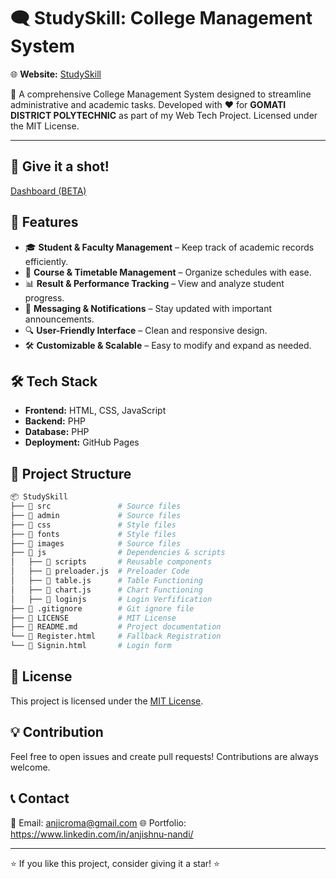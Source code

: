 # 🗨️ StudySkill: College Management System

🌐 **Website:** [StudySkill](https://cromaguy.github.io/StudySkill/)

🚀 A comprehensive College Management System designed to streamline administrative and academic tasks. Developed with ❤️ for **GOMATI DISTRICT POLYTECHNIC** as part of my Web Tech Project. Licensed under the MIT License.

---

## 🚀 Give it a shot!
[Dashboard (BETA)](https://cromaguy.github.io/StudySkill/Hod/Hod-Dash.html)



## 📌 Features

- 🎓 **Student & Faculty Management** – Keep track of academic records efficiently.
- 📅 **Course & Timetable Management** – Organize schedules with ease.
- 📊 **Result & Performance Tracking** – View and analyze student progress.
- 📩 **Messaging & Notifications** – Stay updated with important announcements.
- 🔍 **User-Friendly Interface** – Clean and responsive design.
- 🛠 **Customizable & Scalable** – Easy to modify and expand as needed.



## 🛠 Tech Stack

- **Frontend:** HTML, CSS, JavaScript 
- **Backend:** PHP
- **Database:** PHP
- **Deployment:** GitHub Pages 


## 📂 Project Structure

```bash
📦 StudySkill
├── 📁 src               # Source files
├── 📁 admin             # Source files
├── 📁 css               # Style files
├── 📁 fonts             # Style files
├── 📁 images            # Source files
├── 📁 js                # Dependencies & scripts
│   ├── 📁 scripts       # Reusable components
│   ├── 📜 preloader.js  # Preloader Code
│   ├── 📜 table.js      # Table Functioning
│   ├── 📜 chart.js      # Chart Functioning
│   ├── 📜 loginjs       # Login Verfification
├── 📜 .gitignore        # Git ignore file
├── 📜 LICENSE           # MIT License
├── 📜 README.md         # Project documentation
└── 📜 Register.html     # Fallback Registration
└── 📜 Signin.html       # Login form
```




## 📜 License

This project is licensed under the [MIT License](LICENSE).



## 💡 Contribution

Feel free to open issues and create pull requests! Contributions are always welcome.



## 📞 Contact

📧 Email: anjicroma@gmail.com 
🌐 Portfolio: https://www.linkedin.com/in/anjishnu-nandi/

---

⭐ If you like this project, consider giving it a star! ⭐

